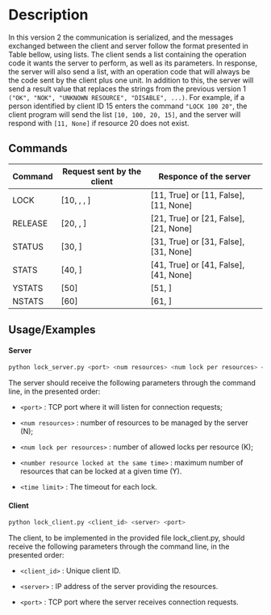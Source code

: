 # Description

In this version 2 the communication is serialized, and the messages exchanged between the client and server follow the format presented in Table bellow, using lists. The client sends a list containing the operation code it wants the server to perform, as well as its parameters. In response, the server will also send a list, with an operation code that will always be the code sent by the client plus one unit. In addition to this, the server will send a result value that replaces the strings from the previous version 1 `("OK", "NOK", "UNKNOWN RESOURCE", "DISABLE", ...)`. For example, if a person identified by client ID 15 enters the command `"LOCK 100 20"`, the client program will send the list `[10, 100, 20, 15]`, and the server will respond with `[11, None]` if resource 20 does not exist.

## Commands

| Command | Request sent by the client                      | Responce of the server                |
| ------- | ----------------------------------------------- | ------------------------------------- |
| LOCK    | [10, <time limit>, <resource num>, <client id>] | [11, True] or [11, False], [11, None] |
| RELEASE | [20, <resource num>, <client id>]               | [21, True] or [21, False], [21, None] |
| STATUS  | [30, <resource num>]                            | [31, True] or [31, False], [31, None] |
| STATS   | [40, <resource num>]                            | [41, True] or [41, False], [41, None] |
| YSTATS  | [50]                                            | [51, <num locked resources in k>]     |
| NSTATS  | [60]                                            | [61, <num avaiable resouces>]         |

## Usage/Examples

#### Server

```bash
python lock_server.py <port> <num resources> <num lock per resources> <num resource locked at the same time> <time limit>
```

The server should receive the following parameters through the command line, in the presented order:

- `<port>` : TCP port where it will listen for connection requests;

- `<num resources>` : number of resources to be managed by the server (N);

- `<num lock per resources>` : number of allowed locks per resource (K);

- `<number resource locked at the same time>` : maximum number of resources that can be locked at a given time (Y).

- `<time limit>` : The timeout for each lock.

#### Client

```bash
python lock_client.py <client_id> <server> <port>
```

The client, to be implemented in the provided file lock_client.py, should receive the following parameters through the command line, in the presented order:

- `<client_id>` : Unique client ID.

- `<server>` : IP address of the server providing the resources.

- `<port>` : TCP port where the server receives connection requests.
